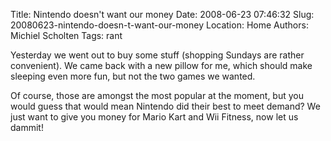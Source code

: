Title: Nintendo doesn't want our money
Date: 2008-06-23 07:46:32
Slug: 20080623-nintendo-doesn-t-want-our-money
Location: Home
Authors: Michiel Scholten
Tags: rant

<p>Yesterday we went out to buy some stuff (shopping Sundays are rather convenient). We came back with a new pillow for me, which should make sleeping even more fun, but not the two games we wanted.</p>
<p>Of course, those are amongst the most popular at the moment, but you would guess that would mean Nintendo did their best to meet demand? We just want to give you money for Mario Kart and Wii Fitness, now let us dammit!</p>